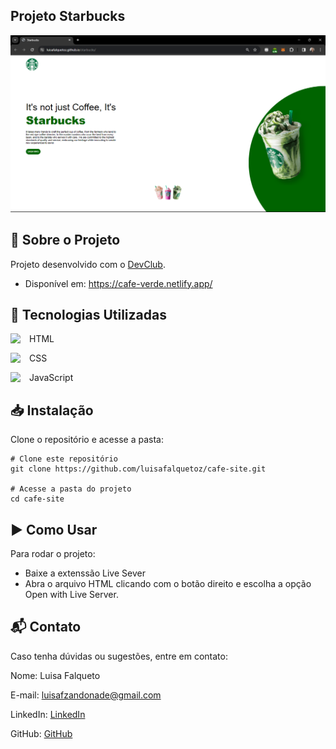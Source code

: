 ## Projeto Starbucks
![Screenshot do projeto](img/screenshot.png)

## 📖 Sobre o Projeto 
Projeto desenvolvido com o <a href="https://rodolfomori.com.br/devclub" target="_blank">DevClub</a>. 
- Disponível em: https://cafe-verde.netlify.app/

## 🚀 Tecnologias Utilizadas
<div style="display: inline_block">
<p>HTML<img  align="left" width="30px" src="https://cdn.jsdelivr.net/npm/simple-icons@3.13.0/icons/html5.svg"></p>
<p>CSS<img align="left" width="30px" src="https://cdn.jsdelivr.net/npm/simple-icons@3.13.0/icons/css3.svg"></p>
<p>JavaScript<img align="left" width="30px" src="https://cdn.jsdelivr.net/npm/simple-icons@3.13.0/icons/javascript.svg"></p>
</div>

## 📥 Instalação

Clone o repositório e acesse a pasta:

```
# Clone este repositório
git clone https://github.com/luisafalquetoz/cafe-site.git

# Acesse a pasta do projeto
cd cafe-site
```

## ▶️ Como Usar
Para rodar o projeto: 
- Baixe a extenssão Live Sever
- Abra o arquivo HTML clicando com o botão direito e escolha a opção Open with Live Server.

## 📬 Contato
Caso tenha dúvidas ou sugestões, entre em contato:

Nome: Luisa Falqueto

E-mail: luisafzandonade@gmail.com

LinkedIn: [LinkedIn](https://www.linkedin.com/in/luisa-falqueto/)

GitHub: [GitHub](https://github.com/luisafalquetoz)
